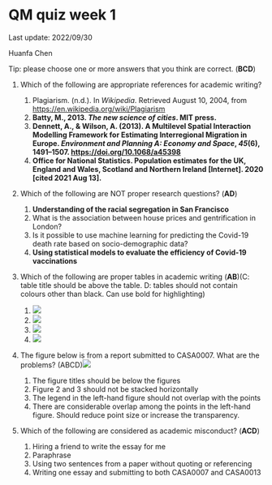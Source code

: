 # QM quiz week 1

Last update: 2022/09/30

Huanfa Chen

Tip: please choose one or more answers that you think are correct. (**BCD**)

1. Which of the following are appropriate references for academic writing?
   1. Plagiarism. (n.d.). In *Wikipedia*. Retrieved August 10, 2004, from https://en.wikipedia.org/wiki/Plagiarism
   2. **Batty, M., 2013. *The new science of cities*. MIT press.**
   3. **Dennett, A., & Wilson, A. (2013). A Multilevel Spatial Interaction Modelling Framework for Estimating Interregional Migration in Europe. *Environment and Planning A: Economy and Space*, *45*(6), 1491–1507. https://doi.org/10.1068/a45398**
   4. **Office for National Statistics. Population estimates for the UK, England and Wales, Scotland and Northern Ireland [Internet]. 2020 [cited 2021 Aug 13].** 
2. Which of the following are NOT proper research questions? (**AD**)
   1. **Understanding of the racial segregation in San Francisco**
   2. What is the association between house prices and gentrification in London?
   3. Is it possible to use machine learning for predicting the Covid-19 death rate based on socio-demographic data?
   4. **Using statistical models to evaluate the efficiency of Covid-19 vaccinations**
3. Which of the following are proper tables in academic writing (**AB**)(C: table title should be above the table. D: tables should not contain colours other than black. Can use bold for highlighting)
   1. ![](https://github.com/huanfachen/QM_2021/raw/main/img/table_1.png)
   2. ![](https://github.com/huanfachen/QM_2021/raw/main/img/table_2.png)
   3. ![](https://github.com/huanfachen/QM_2021/raw/main/img/table_3.png)
   4. ![](https://github.com/huanfachen/QM_2021/raw/main/img/table_4.png)

4. The figure below is from a report submitted to CASA0007. What are the problems? (ABCD)![](https://github.com/huanfachen/QM_2021/raw/main/img/figure_1.png)
   1. The figure titles should be below the figures
   2. Figure 2 and 3 should not be stacked horizontally
   3. The legend in the left-hand figure should not overlap with the points
   4. There are considerable overlap among the points in the left-hand figure. Should reduce point size or increase the transparency.
5. Which of the following are considered as academic misconduct? (**ACD**)
   1. Hiring a friend to write the essay for me
   2. Paraphrase
   3. Using two sentences from a paper without quoting or referencing
   4. Writing one essay and submitting to both CASA0007 and CASA0013

